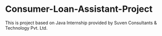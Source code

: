 # Consumer-Loan-Assistant-Project
This is project based on Java Internship provided by Suven Consultants &amp; Technology Pvt. Ltd.

